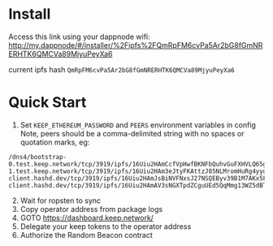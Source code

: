 # Install
Access this link using your dappnode wifi:
http://my.dappnode/#/installer/%2Fipfs%2FQmRpFM6cvPa5Ar2bG8fGmNRERHTK6QMCVa89MjyuPeyXa6

current ipfs hash `QmRpFM6cvPa5Ar2bG8fGmNRERHTK6QMCVa89MjyuPeyXa6`

# Quick Start
1. Set `KEEP_ETHEREUM_PASSWORD` and `PEERS` environment variables in config
Note, peers should be a comma-delimited string with no spaces or quotation marks, eg:
```
/dns4/bootstrap-0.test.keep.network/tcp/3919/ipfs/16Uiu2HAmCcfVpHwfBKNFbQuhvGuFXHVLQ65gB4sJm7HyrcZuLttH,/dns4/bootstrap-1.test.keep.network/tcp/3919/ipfs/16Uiu2HAm3eJtyFKAttzJ85NLMromHuRg4yyum3CREMf6CHBBV6KY,/dns4/testnet.keep-client.hashd.dev/tcp/3919/ipfs/16Uiu2HAmJsBiNVFNxsJ27NSQEByv39B1M7AKx5FrAc1htqYhHGhU,/dns4/testnet2.keep-client.hashd.dev/tcp/3919/ipfs/16Uiu2HAmAV3sNGXTpdZCguUEd5QqMmg13WZ5dBTtjbhYeQmTHwgM
```
2. Wait for ropsten to sync
3. Copy operator address from package logs
4. GOTO https://dashboard.keep.network/
5. Delegate your keep tokens to the operator address
6. Authorize the Random Beacon contract
